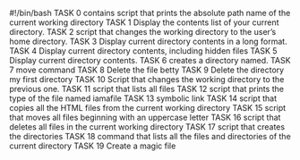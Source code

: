 #!/bin/bash
TASK 0 contains script that prints the absolute path name of the current working directory
TASK 1 Display the contents list of your current directory.
TASK 2 script that changes the working directory to the user’s home directory.
TASK 3 Display current directory contents in a long format.
TASK 4 Display current directory contents, including hidden files
TASK 5 Display current directory contents.
TASK 6 creates a directory named.
TASK 7 move command
TASK 8 Delete the file betty
TASK 9 Delete the directory my first directory
TASK 10 Script that changes the working directory to the previous one.
TASK 11 script that lists all files
TASK 12 script that prints the type of the file named iamafile
TASK 13 symbolic link
TASK 14 script that copies all the HTML files from the current working directory
TASK 15 script that moves all files beginning with an uppercase letter
TASK 16 script that deletes all files in the current working directory
TASK 17 script that creates the directories
TASK 18 command that lists all the files and directories of the current directory
TASK 19 Create a magic file
